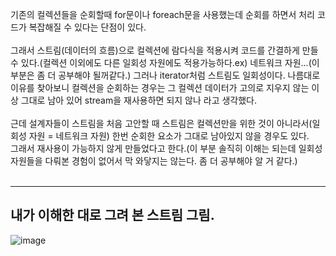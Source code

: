 기존의 컬렉션들을 순회할때 for문이나 foreach문을 사용했는데 순회를 하면서 처리 코드가 복잡해질 수 있다는 단점이 있다.<br></br>
그래서 스트림(데이터의 흐름)으로 컬렉션에 람다식을 적용시켜 코드를 간결하게 만들 수 있다.(컬렉션 이외에도 다른 일회성 자원에도 적용가능하다.ex) 네트워크 자원...(이 부분은 좀 더 공부해야 될꺼같다.)
그러나 iterator처럼 스트림도 일회성이다. 나름대로 이유를 찾아보니 컬렉션을 순회하는 경우는 그 컬렉션 데이터가 고의로 지우지 않는 이상 그대로 남아 있어 stream을 재사용하면 되지 않나 라고 생각했다. <br></br>근데 설계자들이 스트림을 처음 고안할 때 스트림은 컬렉션만을 위한 것이 아니라서(일회성 자원 = 네트워크 자원) 한번 순회한 요소가 그대로 남아있지 않을 경우도 있다.   
그래서 재사용이 가능하지 않게 만들었다고 한다.(이 부분 솔직히 이해는 되는데 일회성 자원들을 다뤄본 경험이 없어서 막 와닿지는 않는다. 좀 더 공부해야 알 거 같다.)<br></br>

-------
## 내가 이해한 대로 그려 본 스트림 그림.
![image](https://user-images.githubusercontent.com/92637789/224049878-8ed87e4d-aae0-48a0-ae6f-34281b8897a7.png)

